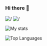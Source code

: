 ### Hi there 👋
![/](https://img.shields.io/badge/-C++-00599C?logo=C++&logoColor=fff) ![/](https://img.shields.io/badge/-Python-3776AB?logo=Python&logoColor=fff)
  
![My stats](https://github-readme-stats.vercel.app/api?username=Valkorchik&count_private=true&show_icons=true&theme=radical)





![Top Languages](https://github-readme-stats.vercel.app/api/top-langs/?username=VALKORCHIK&show_icons=true&theme=radical)









